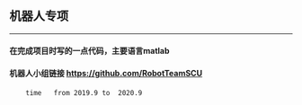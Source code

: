 ## 机器人专项
---
####  在完成项目时写的一点代码，主要语言matlab

####  机器人小组链接 <https://github.com/RobotTeamSCU>

```
    time   from 2019.9 to  2020.9
```

